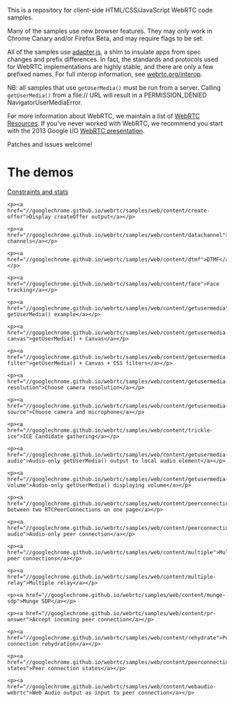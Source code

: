 This is a repository for client-side HTML/CSS/JavaScript WebRTC code samples.

Many of the samples use new browser features. They may only work in Chrome Canary and/or Firefox Beta, and may require flags to be set.

All of the samples use [adapter.js](https://github.com/GoogleChrome/webrtc/blob/master/adapter.js), a shim to insulate apps from spec changes and prefix differences. In fact, the standards and protocols used for WebRTC implementations are highly stable, and there are only a few prefixed names. For full interop information, see [webrtc.org/interop](http://www.webrtc.org/interop).

NB: all samples that use `getUserMedia()` must be run from a server. Calling `getUserMedia()` from a file:// URL will result in a PERMISSION_DENIED NavigatorUserMediaError.

For more information about WebRTC, we maintain a list of [WebRTC Resources](https://docs.google.com/document/d/1idl_NYQhllFEFqkGQOLv8KBK8M3EVzyvxnKkHl4SuM8/edit). If you've never worked with WebRTC, we recommend you start with the 2013 Google I/O [WebRTC presentation](http://www.youtube.com/watch?v=p2HzZkd2A40).

Patches and issues welcome!

The demos
=========

<p><a href="//googlechrome.github.io/webrtc/samples/web/content/constraints">Constraints and stats</a></p>

    <p><a href="//googlechrome.github.io/webrtc/samples/web/content/create-offer">Display createOffer output</a></p>

    <p><a href="//googlechrome.github.io/webrtc/samples/web/content/datachannel">Data channels</a></p>

    <p><a href="//googlechrome.github.io/webrtc/samples/web/content/dtmf">DTMF</a></p>

    <p><a href="//googlechrome.github.io/webrtc/samples/web/content/face">Face tracking</a></p>

    <p><a href="//googlechrome.github.io/webrtc/samples/web/content/getusermedia">Simple getUserMedia() example</a></p>

    <p><a href="//googlechrome.github.io/webrtc/samples/web/content/getusermedia-canvas">getUserMedia() + Canvas</a></p>

    <p><a href="//googlechrome.github.io/webrtc/samples/web/content/getusermedia-filter">getUserMedia() + Canvas + CSS filters</a></p>

    <p><a href="//googlechrome.github.io/webrtc/samples/web/content/getusermedia-resolution">Choose camera resolution</a></p>

    <p><a href="//googlechrome.github.io/webrtc/samples/web/content/getusermedia-source">Choose camera and microphone</a></p>

    <p><a href="//googlechrome.github.io/webrtc/samples/web/content/trickle-ice">ICE Candidate gathering</a></p>

    <p><a href="//googlechrome.github.io/webrtc/samples/web/content/getusermedia-audio">Audio-only getUserMedia() output to local audio element</a></p>

    <p><a href="//googlechrome.github.io/webrtc/samples/web/content/getusermedia-volume">Audio-only getUserMedia() displaying volume</a></p>

    <p><a href="//googlechrome.github.io/webrtc/samples/web/content/peerconnection">Streaming between two RTCPeerConnections on one page</a></p>

    <p><a href="//googlechrome.github.io/webrtc/samples/web/content/peerconnection-audio">Audio-only peer connection</a></p>

    <p><a href="//googlechrome.github.io/webrtc/samples/web/content/multiple">Multiple peer connections</a></p>

    <p><a href="//googlechrome.github.io/webrtc/samples/web/content/multiple-relay">Multiple relay</a></p>

    <p><a href="//googlechrome.github.io/webrtc/samples/web/content/munge-sdp">Munge SDP</a></p>

    <p><a href="//googlechrome.github.io/webrtc/samples/web/content/pr-answer">Accept incoming peer connection</a></p>

    <p><a href="//googlechrome.github.io/webrtc/samples/web/content/rehydrate">Peer connection rehydration</a></p>

    <p><a href="//googlechrome.github.io/webrtc/samples/web/content/peerconnection-states">Peer connection states</a></p>

    <p><a href="//googlechrome.github.io/webrtc/samples/web/content/webaudio-webrtc">Web Audio output as input to peer connection</a></p>
